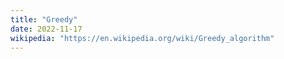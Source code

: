 ```yaml
---
title: "Greedy"
date: 2022-11-17
wikipedia: "https://en.wikipedia.org/wiki/Greedy_algorithm"
---
```

